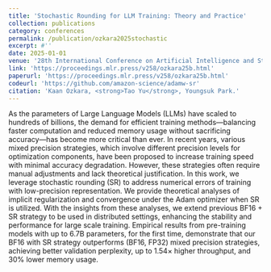 ```yaml
---
title: 'Stochastic Rounding for LLM Training: Theory and Practice'
collection: publications
category: conferences
permalink: /publication/ozkara2025stochastic
excerpt: #''
date: 2025-01-01
venue: '28th International Conference on Artificial Intelligence and Statistics (AISTATS 2025)'
link: 'https://proceedings.mlr.press/v258/ozkara25b.html'
paperurl: 'https://proceedings.mlr.press/v258/ozkara25b.html'
codeurl: 'https://github.com/amazon-science/adamw-sr'
citation: 'Kaan Ozkara, <strong>Tao Yu</strong>, Youngsuk Park.'
---
```


As the parameters of Large Language Models (LLMs) have scaled to hundreds of billions, the demand for efficient training methods—balancing faster computation and reduced memory usage without sacrificing accuracy—has become more critical than ever. In recent years, various mixed precision strategies, which involve different precision levels for optimization components, have been proposed to increase training speed with minimal accuracy degradation. However, these strategies often require manual adjustments and lack theoretical justification. In this work, we leverage stochastic rounding (SR) to address numerical errors of training with low-precision representation. We provide theoretical analyses of implicit regularization and convergence under the Adam optimizer when SR is utilized. With the insights from these analyses, we extend previous BF16 + SR strategy to be used in distributed settings, enhancing the stability and performance for large scale training. Empirical results from pre-training models with up to 6.7B parameters, for the first time, demonstrate that our BF16 with SR strategy outperforms (BF16, FP32) mixed precision strategies, achieving better validation perplexity, up to 1.54× higher throughput, and 30% lower memory usage.
